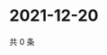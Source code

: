 # 2021-12-20

共 0 条

<!-- BEGIN WEIBO -->
<!-- 最后更新时间 Mon Dec 20 2021 22:11:22 GMT+0800 (China Standard Time) -->

<!-- END WEIBO -->
